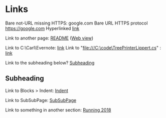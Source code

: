 
# Links
Bare not-URL missing HTTPS: google.com
Bare URL HTTPS protocol <a href="https://google.com">https://google.com</a>
Hyperlinked <a href="https://google.com">link</a>

Link to another page: <a href="onenote:#README&amp;section-id={b632b508-5e5d-7b44-86b4-1911eb14e196}&amp;page-id={a6015222-d7e5-5c4a-9616-5954b48be14d}&amp;end">README</a>  (<a href="https://onedrive.live.com/redir?resid=B81B41017C6A63BD%21142271&amp;page=Edit&amp;wd=target%28Section1.one%7Cb632b508-5e5d-7b44-86b4-1911eb14e196%2FREADME%7Ca6015222-d7e5-5c4a-9616-5954b48be14d%2F%29&amp;wdorigin=703&amp;wdpreservelink=1">Web view</a>)

Link to C:\Carl\Evernote:  <a href="file:///C:/Carl/Evernote">link</a>
Link to &quot;<a href="file:///C:/code/TreePrinterLippert.cs">file:///C:\code\TreePrinterLippert.cs</a>&quot; : <a href="file:///C:/code/TreePrinterLippert.cs">link</a>

Link to the subheading below? <a href="onenote:#Links&amp;section-id={8C08B006-6210-459E-AD3E-0B688C257E7F}&amp;page-id={2501C151-1766-4387-91BD-FA976E3937B1}&amp;object-id={83040A06-9D58-4142-9DA0-3C9C24B7F768}&amp;C7&amp;base-path=https://d.docs.live.net/b81b41017c6a63bd/Documents/Exportable/Section1.one">Subheading</a>

## Subheading

Link to Blocks &gt; Indent: <a href="onenote:#Blocks&amp;section-id={8C08B006-6210-459E-AD3E-0B688C257E7F}&amp;page-id={BD6A215B-3E57-5B4D-9F05-D97ED34A4A71}&amp;object-id={9F6483F5-BD72-06CA-38DD-76E565D19132}&amp;1B&amp;base-path=https://d.docs.live.net/b81b41017c6a63bd/Documents/Exportable/Section1.one">Indent</a>

Link to SubSubPage: <a href="onenote:#SubSubPage&amp;section-id={8C08B006-6210-459E-AD3E-0B688C257E7F}&amp;page-id={74737381-4DA2-F043-BFB8-52FB0D48F939}&amp;end&amp;base-path=https://d.docs.live.net/b81b41017c6a63bd/Documents/Exportable/Section1.one">SubSubPage</a>

Link to something in another section: <a href="onenote:https://d.docs.live.net/b81b41017c6a63bd/Documents/Carl's%20Notebook/Health.one#Running%202018&amp;section-id={08A828D6-FCF7-1841-B487-47BD7B1FF18B}&amp;page-id={28711210-CEE2-4BF9-A233-464F7C409D3C}&amp;end">Running 2018</a>